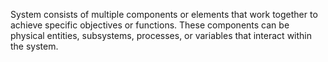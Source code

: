 
System consists of multiple components or elements that work together to achieve specific objectives or functions. These components can be physical entities, subsystems, processes, or variables that interact within the system.